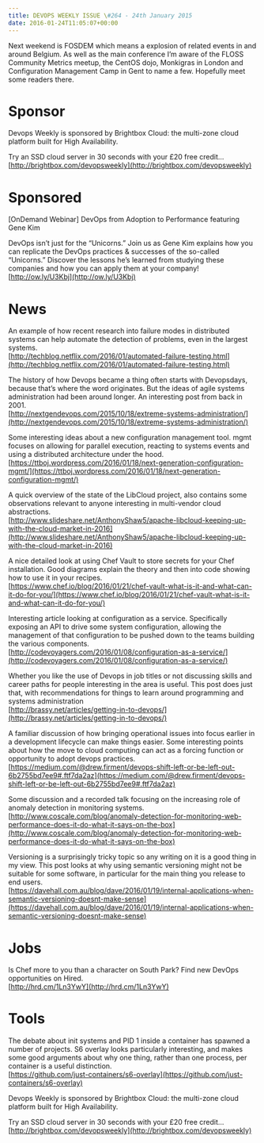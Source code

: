 ```yaml
---
title: DEVOPS WEEKLY ISSUE \#264 - 24th January 2015 
date: 2016-01-24T11:05:07+00:00
---
```


Next weekend is FOSDEM which means a explosion of related events in and around Belgium. As well as the main conference I’m aware of the FLOSS Community Metrics meetup, the CentOS dojo, Monkigras in London and Configuration Management Camp in Gent to name a few. Hopefully meet some readers there.


Sponsor
======

Devops Weekly is sponsored by Brightbox Cloud: the multi-zone cloud platform built for High Availability.

Try an SSD cloud server in 30 seconds with your £20 free credit…
<br>[http://brightbox.com/devopsweekly](http://brightbox.com/devopsweekly)


Sponsored
========

[OnDemand Webinar] DevOps from Adoption to Performance featuring Gene Kim

DevOps isn’t just for the “Unicorns.” Join us as Gene Kim explains how you can replicate the DevOps practices & successes of the so-called “Unicorns.” Discover the lessons he’s learned from studying these companies and how you can apply them at your company!
<br>[http://ow.ly/U3Kbj](http://ow.ly/U3Kbj)


News
====

An example of how recent research into failure modes in distributed systems can help automate the detection of problems, even in the largest systems.
<br>[http://techblog.netflix.com/2016/01/automated-failure-testing.html](http://techblog.netflix.com/2016/01/automated-failure-testing.html)


The history of how Devops became a thing often starts with Devopsdays, because that’s where the word originates. But the ideas of agile systems administration had been around longer. An interesting post from back in 2001.
<br>[http://nextgendevops.com/2015/10/18/extreme-systems-administration/](http://nextgendevops.com/2015/10/18/extreme-systems-administration/)


Some interesting ideas about a new configuration management tool. mgmt focuses on allowing for parallel execution, reacting to systems events and using a distributed architecture under the hood.
<br>[https://ttboj.wordpress.com/2016/01/18/next-generation-configuration-mgmt/](https://ttboj.wordpress.com/2016/01/18/next-generation-configuration-mgmt/)


A quick overview of the state of the LibCloud project, also contains some observations relevant to anyone interesting in multi-vendor cloud abstractions.
<br>[http://www.slideshare.net/AnthonyShaw5/apache-libcloud-keeping-up-with-the-cloud-market-in-2016](http://www.slideshare.net/AnthonyShaw5/apache-libcloud-keeping-up-with-the-cloud-market-in-2016)


A nice detailed look at using Chef Vault to store secrets for your Chef installation. Good diagrams explain the theory and then into code showing how to use it in your recipes.
<br>[https://www.chef.io/blog/2016/01/21/chef-vault-what-is-it-and-what-can-it-do-for-you/](https://www.chef.io/blog/2016/01/21/chef-vault-what-is-it-and-what-can-it-do-for-you/)


Interesting article looking at configuration as a service. Specifically exposing an API to drive some system configuration, allowing the management of that configuration to be pushed down to the teams building the various components.
<br>[http://codevoyagers.com/2016/01/08/configuration-as-a-service/](http://codevoyagers.com/2016/01/08/configuration-as-a-service/)


Whether you like the use of Devops in job titles or not discussing skills and career paths for people interesting in the area is useful. This post does just that, with recommendations for things to learn around programming and systems administration
<br>[http://brassy.net/articles/getting-in-to-devops/](http://brassy.net/articles/getting-in-to-devops/)


A familiar discussion of how bringing operational issues into focus earlier in a development lifecycle can make things easier. Some interesting points about how the move to cloud computing can act as a forcing function or opportunity to adopt devops practices.
<br>[https://medium.com/@drew.firment/devops-shift-left-or-be-left-out-6b2755bd7ee9#.ftf7da2az](https://medium.com/@drew.firment/devops-shift-left-or-be-left-out-6b2755bd7ee9#.ftf7da2az)


Some discussion and a recorded talk focusing on the increasing role of anomaly detection in monitoring systems.
<br>[http://www.coscale.com/blog/anomaly-detection-for-monitoring-web-performance-does-it-do-what-it-says-on-the-box](http://www.coscale.com/blog/anomaly-detection-for-monitoring-web-performance-does-it-do-what-it-says-on-the-box)


Versioning is a surprisingly tricky topic so any writing on it is a good thing in my view. This post looks at why using semantic versioning might not be suitable for some software, in particular for the main thing you release to end users.
<br>[https://davehall.com.au/blog/dave/2016/01/19/internal-applications-when-semantic-versioning-doesnt-make-sense](https://davehall.com.au/blog/dave/2016/01/19/internal-applications-when-semantic-versioning-doesnt-make-sense)


Jobs
====

Is Chef more to you than a character on South Park? Find new DevOps opportunities on Hired.
<br>[http://hrd.cm/1Ln3YwY](http://hrd.cm/1Ln3YwY)


Tools
=====

The debate about init systems and PID 1 inside a container has spawned a number of projects. S6 overlay looks particularly interesting, and makes some good arguments about why one thing, rather than one process, per container is a useful distinction.
<br>[https://github.com/just-containers/s6-overlay](https://github.com/just-containers/s6-overlay)


Devops Weekly is sponsored by Brightbox Cloud: the multi-zone cloud platform built for High Availability.

Try an SSD cloud server in 30 seconds with your £20 free credit…
<br>[http://brightbox.com/devopsweekly](http://brightbox.com/devopsweekly)



